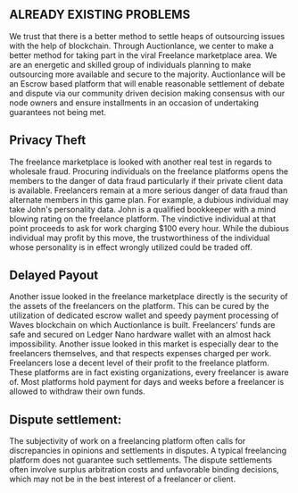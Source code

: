 ## ALREADY EXISTING PROBLEMS

We trust that there is a better method to settle heaps of outsourcing issues with the help of blockchain. Through Auctionlance, we center to
make a better method for taking part in the viral Freelance marketplace area. We are an energetic and skilled group of individuals planning to
make outsourcing more available and secure to the majority. Auctionlance will be an Escrow based platform that will enable
reasonable settlement of debate and dispute via our community driven decision making consensus with our node owners and ensure
installments in an occasion of undertaking guarantees not being met.

## Privacy Theft
The freelance marketplace is looked with another real test in regards to wholesale fraud. Procuring individuals on the freelance platforms opens
the members to the danger of data fraud particularly if their private client data is available. Freelancers remain at a more serious danger of
data fraud than alternate members in this game plan. For example, a dubious individual may take John's personality data. John is a qualified
bookkeeper with a mind blowing rating on the freelance platform. The vindictive individual at that point proceeds to ask for work charging $100
every hour. While the dubious individual may profit by this move, the trustworthiness of the individual whose personality is in effect wrongly
utilized could be traded off.

## Delayed Payout
Another issue looked in the freelance marketplace directly is the security of the assets of the freelancers on the platform. This can be cured by the 
utilization of dedicated escrow wallet and speedy payment processing of Waves blockchain on which Auctionlance is built. Freelancers’ funds
are safe and secured on Ledger Nano hardware wallet with an almost hack impossibility. Another issue looked in this market is especially dear to
the freelancers themselves, and that respects expenses charged per work. Freelancers lose a decent level of their profit to the freelance
platform. These platforms are in fact existing organizations, every freelancer is aware of. Most platforms hold payment for days and weeks
before a freelancer is allowed to withdraw their own funds.

## Dispute settlement:
The subjectivity of work on a freelancing platform often calls for discrepancies in opinions and settlements in disputes. A typical
freelancing platform does not guarantee such settlements. The dispute settlements often involve surplus arbitration costs and unfavorable
binding decisions, which may not be in the best interest of a freelancer or client. 
